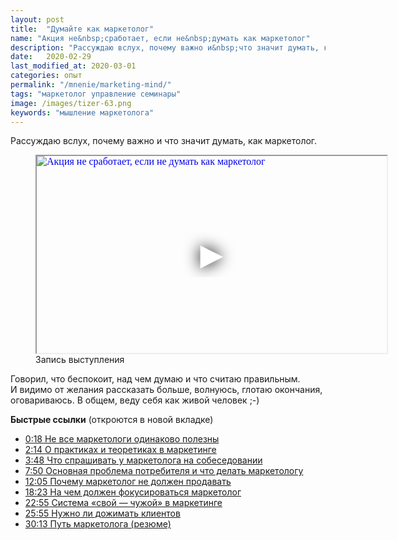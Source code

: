 ```yaml
---
layout: post
title:  "Думайте как маркетолог"
name: "Акция не&nbsp;сработает, если не&nbsp;думать как маркетолог"
description: "Рассуждаю вслух, почему важно и&nbsp;что значит думать, как маркетолог. Видео."
date:   2020-02-29
last_modified_at: 2020-03-01
categories: опыт
permalink: "/mnenie/marketing-mind/"
tags: "маркетолог управление семинары"
image: /images/tizer-63.png
keywords: "мышление маркетолога"
---
```


<p>Рассуждаю вслух, почему важно и&nbsp;что значит думать, как маркетолог. </p>

<figure>
<div class="video" itemscope itemtype="http://schema.org/VideoObject" >
<iframe
  width="560"
  height="315"
  src="https://www.youtube.com/embed/fXspplVnrEM"
  srcdoc="<style>*{padding:0;margin:0;overflow:hidden}html,body{height:100%}img,span{position:absolute;width:100%;top:0;bottom:0;margin:auto}span{height:1.5em;text-align:center;font:48px/1.5 sans-serif;color:white;text-shadow:0 0 0.5em black}</style><a href=https://www.youtube.com/embed/fXspplVnrEM?autoplay=1><img src=https://res.cloudinary.com/bartoshevich/image/upload/q_auto,f_auto/v1588528339/site/001.png alt='Акция не сработает, если не думать как маркетолог'><span>▶</span></a>"
  allow="accelerometer; autoplay; encrypted-media; gyroscope; picture-in-picture"
  allowfullscreen
  title="Акция не сработает, если не думать как маркетолог"></iframe>

  <link itemprop="url" href="https://www.youtube-nocookie.com/embed/fXspplVnrEM">
  <meta itemprop="name" content="Акция не сработает, если не думать как маркетолог">
  <meta itemprop="description" content="Почему важно и что значит думать как маркетолог">
  <meta itemprop="uploadDate" content="2020-02-29T00:00:00">
  <meta itemprop="duration" content="PT30M54S">
  <meta itemprop="isFamilyFriendly" content="true">
    <meta itemprop="genre" content="education">
   <meta itemprop="inLanguage" content="RU">
    <meta itemprop="videoQuality" content="HD">
  <span itemprop="thumbnail" itemscope itemtype="http://schema.org/ImageObject">
        <link itemprop="contentUrl" href="/images/tizer-63.png">
        <meta itemprop="width" content="600">
        <meta itemprop="height" content="314">
      </span>
  <meta itemprop="thumbnailUrl" content="tizer-63.png" />

  </div>
<figcaption>
Запись выступления
</figcaption>
</figure>






<p> Говорил, что беспокоит, над чем думаю и&nbsp;что считаю правильным. И&nbsp;видимо от&nbsp;желания рассказать больше, волнуюсь, глотаю окончания, оговариваюсь. В&nbsp;общем, веду себя как живой человек ;-) </p>
<p><strong>Быстрые ссылки</strong> (откроются в&nbsp;новой вкладке) </p>
<ul>
	<li><a href="https://www.youtube.com/watch?v=fXspplVnrEM&amp;t=18s" target="_blank" rel="noopener">0:18<span class="link-caption">&nbsp;Не все маркетологи одинаково полезны</span></a></li>
	<li> <a href="https://www.youtube.com/watch?v=fXspplVnrEM&amp;t=134s" target="_blank" rel="noopener">2:14<span class="link-caption">&nbsp;О практиках и&nbsp;теоретиках в&nbsp;маркетинге</span></a></li>
	<li> <a href="https://www.youtube.com/watch?v=fXspplVnrEM&amp;t=228s" target="_blank" rel="noopener">3:48<span class="link-caption"> Что спрашивать у&nbsp;маркетолога на&nbsp;собеседовании</span></a></li>
	<li> <a href="https://www.youtube.com/watch?v=fXspplVnrEM&amp;t=470s" target="_blank" rel="noopener">7:50<span class="link-caption"> Основная проблема потребителя и&nbsp;что делать маркетологу</span></a></li>
	<li> <a href="https://www.youtube.com/watch?v=fXspplVnrEM&amp;t=725s" target="_blank" rel="noopener">12:05<span class="link-caption"> Почему маркетолог не&nbsp;должен продавать</span></a></li>
	<li> <a href="https://www.youtube.com/watch?v=fXspplVnrEM&amp;t=1103s" target="_blank" rel="noopener">18:23<span class="link-caption">&nbsp;На чем должен фокусироваться маркетолог</span></a></li>
	<li> <a href="https://www.youtube.com/watch?v=fXspplVnrEM&amp;t=1375s" target="_blank" rel="noopener">22:55<span class="link-caption"> Система «свой&nbsp;— чужой» в&nbsp;маркетинге</span></a></li>
	<li><a href="https://www.youtube.com/watch?v=fXspplVnrEM&amp;t=1555s" target="_blank" rel="noopener">25:55<span class="link-caption"> Нужно&nbsp;ли дожимать клиентов</span></a></li>
	<li> <a href="https://www.youtube.com/watch?v=fXspplVnrEM&amp;t=1813s" target="_blank" rel="noopener">30:13<span class="link-caption"> Путь маркетолога (резюме)</span></a></li>
 </ul>
